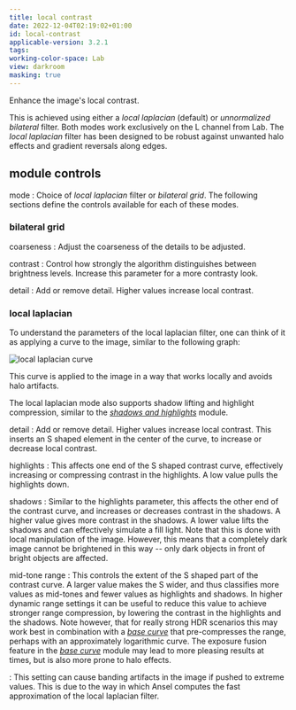 ```yaml
---
title: local contrast
date: 2022-12-04T02:19:02+01:00
id: local-contrast
applicable-version: 3.2.1
tags:
working-color-space: Lab
view: darkroom
masking: true
---
```


Enhance the image's local contrast.

This is achieved using either a _local laplacian_ (default) or _unnormalized bilateral_ filter. Both modes work exclusively on the L channel from Lab. The _local laplacian_ filter has been designed to be robust against unwanted halo effects and gradient reversals along edges.

## module controls

mode
: Choice of _local laplacian_ filter or _bilateral grid_. The following sections define the controls available for each of these modes.

### bilateral grid

coarseness
: Adjust the coarseness of the details to be adjusted.

contrast
: Control how strongly the algorithm distinguishes between brightness levels. Increase this parameter for a more contrasty look.

detail
: Add or remove detail. Higher values increase local contrast.

### local laplacian

To understand the parameters of the local laplacian filter, one can think of it as applying a curve to the image, similar to the following graph:

![local laplacian curve](local-contrast/local-laplacian-curve.png#w33)

This curve is applied to the image in a way that works locally and avoids halo artifacts.

The local laplacian mode also supports shadow lifting and highlight compression, similar to the [_shadows and highlights_](shadows-and-highlights.md) module.

detail
: Add or remove detail. Higher values increase local contrast. This inserts an S shaped element in the center of the curve, to increase or decrease local contrast.

highlights
: This affects one end of the S shaped contrast curve, effectively increasing or compressing contrast in the highlights. A low value pulls the highlights down.

shadows
: Similar to the highlights parameter, this affects the other end of the contrast curve, and increases or decreases contrast in the shadows. A higher value gives more contrast in the shadows. A lower value lifts the shadows and can effectively simulate a fill light. Note that this is done with local manipulation of the image. However, this means that a completely dark image cannot be brightened in this way -- only dark objects in front of bright objects are affected.

mid-tone range
: This controls the extent of the S shaped part of the contrast curve. A larger value makes the S wider, and thus classifies more values as mid-tones and fewer values as highlights and shadows. In higher dynamic range settings it can be useful to reduce this value to achieve stronger range compression, by lowering the contrast in the highlights and the shadows. Note however, that for really strong HDR scenarios this may work best in combination with a [_base curve_](./base-curve.md) that pre-compresses the range, perhaps with an approximately logarithmic curve. The exposure fusion feature in the [_base curve_](./base-curve.md) module may lead to more pleasing results at times, but is also more prone to halo effects.

: This setting can cause banding artifacts in the image if pushed to extreme values. This is due to the way in which Ansel computes the fast approximation of the local laplacian filter.
